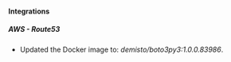 #### Integrations
##### AWS - Route53
- Updated the Docker image to: *demisto/boto3py3:1.0.0.83986*.
